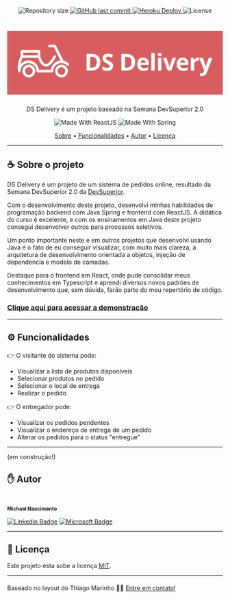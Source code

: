 <p align="center">
      
  <img alt="Repository size" src="https://img.shields.io/github/repo-size/mikansc/mn-dsdelivery">
  <a href="https://github.com/mikansc/mn-dsdelivery/commits/main">
    <img alt="GitHub last commit" src="https://img.shields.io/github/last-commit/mikansc/mn-dsdelivery">
  </a>
  <a href="https://mn-dsdelivery.herokuapp.com/">
    <img alt="Heroku Deploy" src="https://img.shields.io/static/v1?label=heroku&message=success&color=430098&style=flat&logo=heroku">
  </a>
   <img alt="License" src="https://img.shields.io/badge/license-MIT-brightgreen">
</p>
<h1 align="center">
    <img alt="DS Delivery" title="#DSDelivery" src="./github/logo.png" />
</h1>
<p align="center">
DS Delivery é um projeto baseado na Semana DevSuperior 2.0
</p>
<p align="center">
<img alt="Made With ReactJS" src="https://img.shields.io/static/v1?label=React%20JS&message=%20&color=61DAFB&style=flat-square&logo=react">
<img alt="Made With Spring" src="https://img.shields.io/static/v1?label=Spring%20JS&message=%20&color=6db33f&style=flat-square&logo=spring">

  </p>
<p align="center">
 <a href="#-sobre-o-projeto">Sobre</a> •
 <a href="#-funcionalidades">Funcionalidades</a> •
 <!-- <a href="#-layout">Layout</a> • 
 <a href="#-como-executar-o-projeto">Como executar</a> • 
 <a href="#-tecnologias">Tecnologias</a> •  -->
 <a href="#-autor">Autor</a> • 
 <a href="#user-content--licença">Licença</a>
</p>

---

<p style="margin-top: 20px">

## ☕ Sobre o projeto

DS Delivery é um projeto de um sistema de pedidos online, resultado da Semana DevSuperior 2.0 da <a href="https://devsuperior.com.br/">DevSuperior</a>.

Com o desenvolvimento deste projeto, desenvolvi minhas habilidades de programação backend com Java Spring e frontend com ReactJS. A didática do curso é excelente, e com os ensinamentos em Java deste projeto consegui desenvolver outros para processos seletivos.

Um ponto importante neste e em outros projetos que desenvolvi usando Java é o fato de eu conseguir visualizar, com muito mais clareza, a arquitetura de desenvolvimento orientada a objetos, injeção de dependencia e modelo de camadas.

Destaque para o frontend em React, onde pude consolidar meus conhecimentos em Typescript e aprendi diversos novos padrões de desenvolvimento que, sem dúvida, farão parte do meu repertório de código.

### [Clique aqui para acessar a demonstração](https://mn-dsdelivery.netlify.com/)

---

<p style="margin-top: 20px">

## ⚙ Funcionalidades

<p style="margin-top: 20px">

👉 O visitante do sistema pode:

- Visualizar a lista de produtos disponíveis
- Selecionar produtos no pedido
- Selecionar o local de entrega
- Realizar o pedido

👉 O entregador pode:

- Visualizar os pedidos pendentes
- Visualizar o endereço de entrega de um pedido
- Alterar os pedidos para o status "entregue"

---

(em construção!)

<!--
<p style="margin-top: 20px">

## 🎨 Layout

<h2 align="center"> Mobile 📱 </h2>
<p align="center" style="display: block;">
  <img style="display: block; width: 100%; max-width: 300px;" alt="NextLevelWeek" title="#NextLevelWeek" src="./github/bateraflix-mobile.gif">
</p>
<p style="margin-top: 20px">
<h2 align="center"> Web 🖥 </h2>
<p style="margin-top: 20px">
<p align="center" style="display: block; width: 100%">
  <img alt="ProShop" title="#ProShop" src="./github/layout-web1.gif">
</p>
<p align="center" style="display: block; width: 100%">
  <img alt="ProShop" title="#ProShop" src="./github/layout-web2.gif">
</p>

---

<p style="margin-top: 20px">

## 🔌 Como executar o projeto

Este projeto é composto por um servidor Node/Express, banco de dados Mongo e React no front-end.

####

<p style="margin-top: 20px">

```bash

# Clonar o repositório
$ git clone https://github.com/mikansc/proshop.git

# Acessar a pasta do projeto
$ cd proshop

# Instalar as dependências
$ npm install

# Ajustar as variáveis de ambiente
# Lembre-se de salvar o arquivo somente como .env
$ code .env.example

# Rodar o script de seeder para incluir os dados de exemplo no BD
$ npm run data:import

# Executar a aplicação em modo de desenvolvimento
$ npm run dev

# O comando de rodar em desenvolvimento roda o servidor e o front-end
# O aplicativo inciará na porta:3000 - acesse http://localhost:3000
# O servidor inciará na porta:3001

```

---

<p style="margin-top: 20px">

## 🛠 Tecnologias

As seguintes ferramentas foram usadas na construção do projeto:

#### **Front-end**

- **[React Router](https://github.com/ReactTraining/react-router/tree/master/packages/react-router-dom)**
- **[React Router Bootstrap](https://github.com/react-bootstrap/react-router-bootstrap)**
- **[Axios](https://github.com/axios/axios)**
- **[React Helmet](https://github.com/nfl/react-helmet)**
- **[React Paypal Button v2](https://github.com/Luehang/react-paypal-button-v2)**
- **[Redux](https://redux.js.org/)**
- **[React Redux](https://react-redux.js.org/)**
- **[Redux Thunk](https://github.com/reduxjs/redux-thunk)**
- **[Redux Devtools Extension](https://github.com/zalmoxisus/redux-devtools-extension)**

#### **Server**

- **[Express](http://expressjs.com/)**
- **[Express Async Handler](https://github.com/Abazhenov/express-async-handler)**
- **[Concurrently](https://github.com/kimmobrunfeldt/concurrently)**
- **[BCrypt JS](https://github.com/dcodeIO/bcrypt.js)**
- **[Dotenv](https://github.com/motdotla/dotenv)**
- **[Colors](https://github.com/Marak/colors.js)**
- **[Morgan](https://github.com/expressjs/morgan)**
- **[Multer](https://github.com/expressjs/multer)**
- **[Json Web Token](https://github.com/auth0/node-jsonwebtoken)**

#### **Banco de Dados**

- **[Mongo DB](https://www.mongodb.com/)**
- **[Mongoose](https://mongoosejs.com/)**

> Veja o arquivo [package.json](https://github.com/mikansc/proshop/blob/main/package.json)

<p style="margin-top: 20px">

--- -->

<p style="margin-top: 20px">

## ✋ Autor

<a href="http://www.mkwebdev.com.br/">
 <img style="border-radius: 50%;" src="https://avatars2.githubusercontent.com/u/35317401?s=460&u=53f0a76fbf41bafa9f776c73d87ba73aefe0ff62&v=4" width="100px;" alt=""/>
 <br />
 <sub><b>Michael Nascimento</b></sub></a> <a href="http://www.mkwebdev.com.br/" title="Rocketseat"></a>
 <br />

[![Linkedin Badge](https://img.shields.io/badge/-Michael-blue?style=flat-square&logo=Linkedin&logoColor=white&link=https://www.linkedin.com/in/tgmarinho/)](https://www.linkedin.com/in/michaelnsc/)
[![Microsoft Badge](https://img.shields.io/badge/-michael.nsc@outlook.com-blue?style=flat-square&logo=Microsoft&logoColor=white&link=mailto:michael.nsc@outlook.com)](mailto:michael.nsc@outlook.com)

---

<p style="margin-top: 20px">

## 📝 Licença

Este projeto esta sobe a licença [MIT](./LICENSE).

---

<p style="margin-top: 20px">

Baseado no layout do Thiago Marinho 👋🏽 [Entre em contato!](https://www.linkedin.com/in/tgmarinho/)
